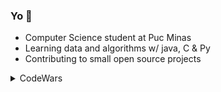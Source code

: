 ### Yo 👋

- Computer Science student at Puc Minas
- Learning data and algorithms w/ java, C & Py
- Contributing to small open source projects

<details><summary>CodeWars</summary>
<img src ="https://github.r2v.ch/codewars?user=nietus&top_languages=true">
</details>
<!--
**nietus/nietus** is a ✨ _special_ ✨ repository because its `README.md` (this file) appears on your GitHub profile.

Here are some ideas to get you started:

- 🔭 I’m currently working on ...
- 🌱 I’m currently learning ...
- 👯 I’m looking to collaborate on ...
- 🤔 I’m looking for help with ...
- 💬 Ask me about ...
- 📫 How to reach me: ...
- 😄 Pronouns: ...
- ⚡ Fun fact: ...
-->
